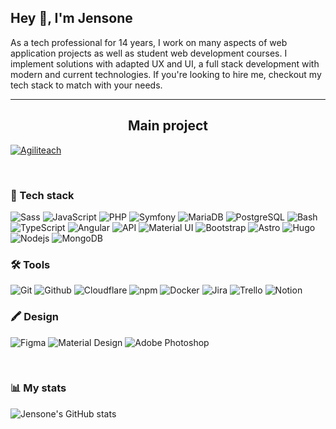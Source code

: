 ## Hey 👋, I'm Jensone

As a tech professional for 14 years, I work on many aspects of web application projects as well as student web development courses. I implement solutions with adapted UX and UI, a full stack development with modern and current technologies. If you're looking to hire me, checkout my tech stack to match with your needs.

---

<h2 align="center">Main project</h2>

[![Agiliteach](https://sosdevtips.b-cdn.net/agiliteach/github-at-.gif)](https://agiliteach.org)

<br>

### 🧰 Tech stack
![Sass](https://img.shields.io/badge/-Sass-101010?style=for-the-badge&logo=sass&logoColor=white)
![JavaScript](https://img.shields.io/badge/-JavaScript-101010?style=for-the-badge&logo=javascript&logoColor=white)
![PHP](https://img.shields.io/badge/-PHP-101010?style=for-the-badge&logo=PHP&logoColor=white)
![Symfony](https://img.shields.io/badge/-Symfony-101010?style=for-the-badge&logo=Symfony&logoColor=white)
![MariaDB](https://img.shields.io/badge/-MariaDB-101010?style=for-the-badge&logo=MariaDB&logoColor=white)
![PostgreSQL](https://img.shields.io/badge/-PostgreSQL-101010?style=for-the-badge&logo=postgresql&logoColor=white)
![Bash](https://img.shields.io/badge/-bash-101010?style=for-the-badge&logo=shell&logoColor=white)
![TypeScript](https://img.shields.io/badge/-TypeScript-101010?style=for-the-badge&logo=typescript&logoColor=white)
![Angular](https://img.shields.io/badge/-Angular-101010?style=for-the-badge&logo=Angular&logoColor=white)
![API](https://img.shields.io/badge/-API-101010?style=for-the-badge&logo=json&logoColor=white)
![Material UI](https://img.shields.io/badge/-Material%20UI-101010?style=for-the-badge&logo=material-design&logoColor=white)
![Bootstrap](https://img.shields.io/badge/-Bootstrap-101010?style=for-the-badge&logo=bootstrap&logoColor=white)
![Astro](https://img.shields.io/badge/-Astro-101010?style=for-the-badge&logo=Astro&logoColor=white)
![Hugo](https://img.shields.io/badge/-Hugo-101010?style=for-the-badge&logo=Hugo&logoColor=white)
![Nodejs](https://img.shields.io/badge/-Nodejs-101010?style=for-the-badge&logo=Node.js&logoColor=white)
![MongoDB](https://img.shields.io/badge/-MongoDB-101010?style=for-the-badge&logo=mongodb&logoColor=white)

### 🛠️ Tools
![Git](https://img.shields.io/badge/-Git-101010?style=for-the-badge&logo=git&logoColor=white)
![Github](https://img.shields.io/badge/-Github-101010?style=for-the-badge&logo=github&logoColor=white)
![Cloudflare](https://img.shields.io/badge/-Cloudflare-101010?style=for-the-badge&logo=cloudflare&logoColor=white)
![npm](https://img.shields.io/badge/-NPM-101010?style=for-the-badge&logo=npm&logoColor=white)
![Docker](https://img.shields.io/badge/-Docker-101010?style=for-the-badge&logo=docker&logoColor=white)
![Jira](https://img.shields.io/badge/-Jira-101010?style=for-the-badge&logo=jira&logoColor=white)
![Trello](https://img.shields.io/badge/-Trello-101010?style=for-the-badge&logo=trello&logoColor=white)
![Notion](https://img.shields.io/badge/-Notion-101010?style=for-the-badge&logo=notion&logoColor=white)

### 🖍️ Design
![Figma](https://img.shields.io/badge/-Figma-101010?style=for-the-badge&logo=figma&logoColor=white)
![Material Design](https://img.shields.io/badge/-Adobe%20XD-101010?style=for-the-badge&logo=adobe-xd&logoColor=white)
![Adobe Photoshop](https://img.shields.io/badge/-Photoshop-101010?style=for-the-badge&logo=adobe-photoshop&logoColor=white)

<br>

### 📊 My stats
![Jensone's GitHub stats](https://github-readme-stats.vercel.app/api?username=Jensone&show_icons=true)
